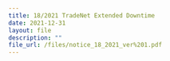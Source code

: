 ```yaml
---
title: 18/2021 TradeNet Extended Downtime
date: 2021-12-31
layout: file
description: ""
file_url: /files/notice_18_2021_ver%201.pdf
---
```

